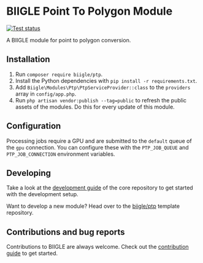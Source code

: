 # BIIGLE Point To Polygon Module

[![Test status](https://github.com/biigle/ptp/workflows/Tests/badge.svg)](https://github.com/biigle/ptp/actions?query=workflow%3ATests)

A BIIGLE module for point to polygon conversion.

## Installation

1. Run `composer require biigle/ptp`.
2. Install the Python dependencies with `pip install -r requirements.txt`.
2. Add `Biigle\Modules\Ptp\PtpServiceProvider::class` to the `providers` array in `config/app.php`.
3. Run `php artisan vendor:publish --tag=public` to refresh the public assets of the modules. Do this for every update of this module.

## Configuration

Processing jobs require a GPU and are submitted to the `default` queue of the `gpu` connection. You can configure these with the `PTP_JOB_QUEUE` and `PTP_JOB_CONNECTION` environment variables.

## Developing

Take a look at the [development guide](https://github.com/biigle/core/blob/master/DEVELOPING.md) of the core repository to get started with the development setup.

Want to develop a new module? Head over to the [biigle/ptp](https://github.com/biigle/ptp) template repository.

## Contributions and bug reports

Contributions to BIIGLE are always welcome. Check out the [contribution guide](https://github.com/biigle/core/blob/master/CONTRIBUTING.md) to get started.
